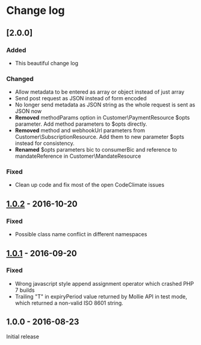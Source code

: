 # Change log

## [2.0.0]
### Added
- This beautiful change log

### Changed
- Allow metadata to be entered as array or object instead of just array
- Send post request as JSON instead of form encoded
- No longer send metadata as JSON string as the whole request is sent as JSON now
- **Removed** methodParams option in Customer\\PaymentResource $opts parameter. Add method parameters to $opts directly.
- **Removed** method and webhookUrl parameters from Customer\\SubscriptionResource. Add them to new parameter $opts instead for consistency.
- **Renamed** $opts parameters bic to consumerBic and reference to mandateReference in Customer\\MandateResource

### Fixed
- Clean up code and fix most of the open CodeClimate issues

## [1.0.2] - 2016-10-20
### Fixed
- Possible class name conflict in different namespaces

## [1.0.1] - 2016-09-20
### Fixed
- Wrong javascript style append assignment operator which crashed PHP 7 builds
- Trailing "T" in expiryPeriod value returned by Mollie API in test mode, which returned a non-valid ISO 8601 string.

## 1.0.0 - 2016-08-23
Initial release

[1.1.0]: https://github.com/Cloudstek/mollie-php-api/compare/v1.0.2...v1.1.0
[1.0.2]: https://github.com/Cloudstek/mollie-php-api/compare/v1.0.1...v1.0.2
[1.0.1]: https://github.com/Cloudstek/mollie-php-api/compare/v1.0.0...v1.0.1
